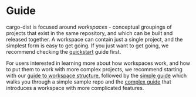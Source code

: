 # Guide

cargo-dist is focused around *workspaces* - conceptual groupings of projects that exist in the same repository, and which can be built and released together. A workspace can contain just a single project, and the simplest form is easy to get going. If you just want to get going, we recommend checking the [quickstart][way-too-quickstart] guide first.

For users interested in learning more about how workspaces work, and how to put them to work with more complex projects, we recommend starting with our [guide to workspace structure][structure], followed by the [simple guide][simple-guide] which walks you through a simple sample repo and the [complex guide][complex-guide] that introduces a workspace with more complicated features.

[concepts]: ../reference/concepts.md
[structure]: ./structure.md
[simple-guide]: ./simple-guide.md
[complex-guide]: ./workspace-guide.md
[way-too-quickstart]: ../quickstart/index.md

[workspace]: https://doc.rust-lang.org/cargo/reference/workspaces.html

